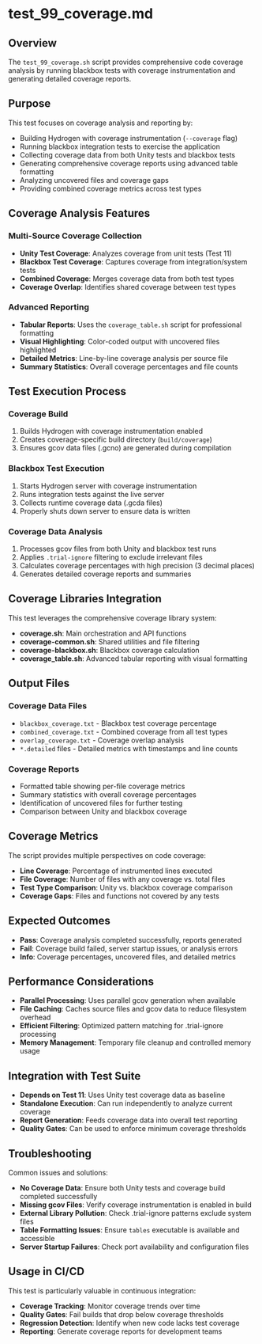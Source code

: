 # test_99_coverage.md

## Overview

The `test_99_coverage.sh` script provides comprehensive code coverage analysis by running blackbox tests with coverage instrumentation and generating detailed coverage reports.

## Purpose

This test focuses on coverage analysis and reporting by:

- Building Hydrogen with coverage instrumentation (`--coverage` flag)
- Running blackbox integration tests to exercise the application
- Collecting coverage data from both Unity tests and blackbox tests
- Generating comprehensive coverage reports using advanced table formatting
- Analyzing uncovered files and coverage gaps
- Providing combined coverage metrics across test types

## Coverage Analysis Features

### Multi-Source Coverage Collection

- **Unity Test Coverage**: Analyzes coverage from unit tests (Test 11)
- **Blackbox Test Coverage**: Captures coverage from integration/system tests
- **Combined Coverage**: Merges coverage data from both test types
- **Coverage Overlap**: Identifies shared coverage between test types

### Advanced Reporting

- **Tabular Reports**: Uses the `coverage_table.sh` script for professional formatting
- **Visual Highlighting**: Color-coded output with uncovered files highlighted
- **Detailed Metrics**: Line-by-line coverage analysis per source file
- **Summary Statistics**: Overall coverage percentages and file counts

## Test Execution Process

### Coverage Build

1. Builds Hydrogen with coverage instrumentation enabled
2. Creates coverage-specific build directory (`build/coverage`)
3. Ensures gcov data files (.gcno) are generated during compilation

### Blackbox Test Execution

1. Starts Hydrogen server with coverage instrumentation
2. Runs integration tests against the live server
3. Collects runtime coverage data (.gcda files)
4. Properly shuts down server to ensure data is written

### Coverage Data Analysis

1. Processes gcov files from both Unity and blackbox test runs
2. Applies `.trial-ignore` filtering to exclude irrelevant files
3. Calculates coverage percentages with high precision (3 decimal places)
4. Generates detailed coverage reports and summaries

## Coverage Libraries Integration

This test leverages the comprehensive coverage library system:

- **coverage.sh**: Main orchestration and API functions
- **coverage-common.sh**: Shared utilities and file filtering
- **coverage-blackbox.sh**: Blackbox coverage calculation
- **coverage_table.sh**: Advanced tabular reporting with visual formatting

## Output Files

### Coverage Data Files

- `blackbox_coverage.txt` - Blackbox test coverage percentage
- `combined_coverage.txt` - Combined coverage from all test types
- `overlap_coverage.txt` - Coverage overlap analysis
- `*.detailed` files - Detailed metrics with timestamps and line counts

### Coverage Reports

- Formatted table showing per-file coverage metrics
- Summary statistics with overall coverage percentages
- Identification of uncovered files for further testing
- Comparison between Unity and blackbox coverage

## Coverage Metrics

The script provides multiple perspectives on code coverage:

- **Line Coverage**: Percentage of instrumented lines executed
- **File Coverage**: Number of files with any coverage vs. total files
- **Test Type Comparison**: Unity vs. blackbox coverage comparison
- **Coverage Gaps**: Files and functions not covered by any tests

## Expected Outcomes

- **Pass**: Coverage analysis completed successfully, reports generated
- **Fail**: Coverage build failed, server startup issues, or analysis errors
- **Info**: Coverage percentages, uncovered files, and detailed metrics

## Performance Considerations

- **Parallel Processing**: Uses parallel gcov generation when available
- **File Caching**: Caches source files and gcov data to reduce filesystem overhead
- **Efficient Filtering**: Optimized pattern matching for .trial-ignore processing
- **Memory Management**: Temporary file cleanup and controlled memory usage

## Integration with Test Suite

- **Depends on Test 11**: Uses Unity test coverage data as baseline
- **Standalone Execution**: Can run independently to analyze current coverage
- **Report Generation**: Feeds coverage data into overall test reporting
- **Quality Gates**: Can be used to enforce minimum coverage thresholds

## Troubleshooting

Common issues and solutions:

- **No Coverage Data**: Ensure both Unity tests and coverage build completed successfully
- **Missing gcov Files**: Verify coverage instrumentation is enabled in build
- **External Library Pollution**: Check .trial-ignore patterns exclude system files
- **Table Formatting Issues**: Ensure `tables` executable is available and accessible
- **Server Startup Failures**: Check port availability and configuration files

## Usage in CI/CD

This test is particularly valuable in continuous integration:

- **Coverage Tracking**: Monitor coverage trends over time
- **Quality Gates**: Fail builds that drop below coverage thresholds
- **Regression Detection**: Identify when new code lacks test coverage
- **Reporting**: Generate coverage reports for development teams

